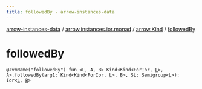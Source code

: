 ```yaml
---
title: followedBy - arrow-instances-data
---
```


[arrow-instances-data](../../index.html) / [arrow.instances.ior.monad](../index.html) / [arrow.Kind](index.html) / [followedBy](./followed-by.html)

# followedBy

`@JvmName("followedBy") fun <L, A, B> Kind<Kind<ForIor, `[`L`](followed-by.html#L)`>, `[`A`](followed-by.html#A)`>.followedBy(arg1: Kind<Kind<ForIor, `[`L`](followed-by.html#L)`>, `[`B`](followed-by.html#B)`>, SL: Semigroup<`[`L`](followed-by.html#L)`>): Ior<`[`L`](followed-by.html#L)`, `[`B`](followed-by.html#B)`>`
